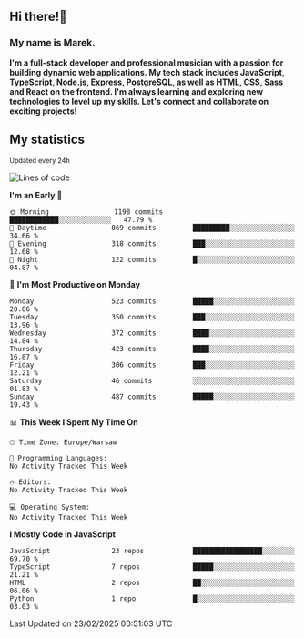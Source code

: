 ## Hi there!👋 ##
### My name is Marek. ###

**I'm a full-stack developer and professional musician with a passion for building dynamic web applications. My tech stack includes JavaScript, TypeScript, Node.js, Express, PostgreSQL, as well as HTML, CSS, Sass and React on the frontend. I'm always learning and exploring new technologies to level up my skills. Let's connect and collaborate on exciting projects!**

## My statistics ##
<sub>Updated every 24h</sub>
<!--START_SECTION:waka-->
![Lines of code](https://img.shields.io/badge/From%20Hello%20World%20I%27ve%20Written-110.3%20thousand%20lines%20of%20code-blue)

**I'm an Early 🐤** 

```text
🌞 Morning                1198 commits        ████████████░░░░░░░░░░░░░   47.79 % 
🌆 Daytime                869 commits         █████████░░░░░░░░░░░░░░░░   34.66 % 
🌃 Evening                318 commits         ███░░░░░░░░░░░░░░░░░░░░░░   12.68 % 
🌙 Night                  122 commits         █░░░░░░░░░░░░░░░░░░░░░░░░   04.87 % 
```
📅 **I'm Most Productive on Monday** 

```text
Monday                   523 commits         █████░░░░░░░░░░░░░░░░░░░░   20.86 % 
Tuesday                  350 commits         ███░░░░░░░░░░░░░░░░░░░░░░   13.96 % 
Wednesday                372 commits         ████░░░░░░░░░░░░░░░░░░░░░   14.84 % 
Thursday                 423 commits         ████░░░░░░░░░░░░░░░░░░░░░   16.87 % 
Friday                   306 commits         ███░░░░░░░░░░░░░░░░░░░░░░   12.21 % 
Saturday                 46 commits          ░░░░░░░░░░░░░░░░░░░░░░░░░   01.83 % 
Sunday                   487 commits         █████░░░░░░░░░░░░░░░░░░░░   19.43 % 
```


📊 **This Week I Spent My Time On** 

```text
🕑︎ Time Zone: Europe/Warsaw

💬 Programming Languages: 
No Activity Tracked This Week

🔥 Editors: 
No Activity Tracked This Week

💻 Operating System: 
No Activity Tracked This Week
```

**I Mostly Code in JavaScript** 

```text
JavaScript               23 repos            █████████████████░░░░░░░░   69.70 % 
TypeScript               7 repos             █████░░░░░░░░░░░░░░░░░░░░   21.21 % 
HTML                     2 repos             ██░░░░░░░░░░░░░░░░░░░░░░░   06.06 % 
Python                   1 repo              █░░░░░░░░░░░░░░░░░░░░░░░░   03.03 % 
```




 Last Updated on 23/02/2025 00:51:03 UTC
<!--END_SECTION:waka-->

<!--
**MarekSax/MarekSax** is a ✨ _special_ ✨ repository because its `README.md` (this file) appears on your GitHub profile.

Here are some ideas to get you started:

- 🔭 I’m currently working on ...
- 🌱 I’m currently learning ...
- 👯 I’m looking to collaborate on ...
- 🤔 I’m looking for help with ...
- 💬 Ask me about ...
- 📫 How to reach me: ...
- 😄 Pronouns: ...
- ⚡ Fun fact: ...
-->

